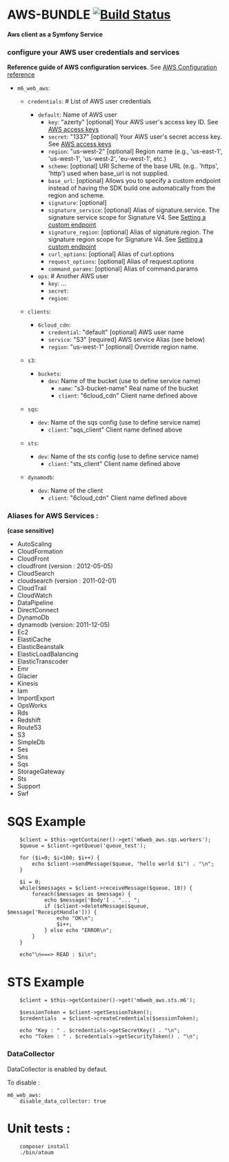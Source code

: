 # AWS-BUNDLE [![Build Status](https://travis-ci.org/M6Web/AwsBundle.svg?branch=master)](https://travis-ci.org/M6Web/AwsBundle)

#### Aws client as a Symfony Service



### configure your AWS user credentials and services

**Reference guide of AWS configuration services**.
 See [AWS Configuration reference](http://docs.aws.amazon.com/aws-sdk-php/guide/latest/configuration.html)

- `m6_web_aws`:
    - `credentials`: # List of AWS user credentials
        - `default`: Name of AWS user
            - `key`: "azerty" [optional] Your AWS user's access key ID. See [AWS access keys](http://aws.amazon.com/fr/developers/access-keys/)
            - `secret`: "1337" [optional] Your AWS user's secret access key. See [AWS access keys](http://aws.amazon.com/fr/developers/access-keys/)
            - `region`: "us-west-2" [optional] Region name (e.g., 'us-east-1', 'us-west-1', 'us-west-2', 'eu-west-1', etc.)
            - `scheme`: [optional] URI Scheme of the base URL (e.g.. 'https', 'http') used when base_url is not supplied.
            - `base_url`: [optional] Allows you to specify a custom endpoint instead of having the SDK build one automatically from the region and scheme.
            - `signature`: [optional]
            - `signature_service`: [optional] Alias of signature.service. The signature service scope for Signature V4. See [Setting a custom endpoint](http://docs.aws.amazon.com/aws-sdk-php/guide/latest/configuration.html#custom-endpoint)
            - `signature_region`: [optional] Alias of signature.region. The signature region scope for Signature V4. See [Setting a custom endpoint](http://docs.aws.amazon.com/aws-sdk-php/guide/latest/configuration.html#custom-endpoint)
            - `curl_options`: [optional] Alias of curl.options
            - `request_options`: [optional] Alias of request.options
            - `command_params`: [optional] Alias of command.params
        - `ops`: # Another AWS user
            - `key`: ...
            - `secret`:
            - `region`:

    - `clients`:
        - `6cloud_cdn`:
            - `credential`: "default" [optional] AWS user name
            - `service`: "S3" [required] AWS service Alias (see below)
            - `region`: "us-west-1" [optional] Override region name.

    - `s3`:
        - `buckets`:
            - `dev`: Name of the bucket (use to define service name)
                - `name`: "s3-bucket-name" Real name of the bucket
                - `client`: "6cloud_cdn" Client name defined above
    - `sqs`:
        - `dev`: Name of the sqs config (use to define service name)
            - `client`: "sqs_client" Client name defined above

    - `sts`:
        - `dev`: Name of the sts config (use to define service name)
            - `client`: "sts_client" Client name defined above

    - `dynamodb`:
        - `dev`: Name of the client
            - `client`: "6cloud_cdn" Client name defined above


### Aliases for AWS Services :

**(case sensitive)**

 - AutoScaling
 - CloudFormation
 - CloudFront
 - cloudfront (version : 2012-05-05)
 - CloudSearch
 - cloudsearch (version : 2011-02-01)
 - CloudTrail
 - CloudWatch
 - DataPipeline
 - DirectConnect
 - DynamoDb
 - dynamodb (version: 2011-12-05)
 - Ec2
 - ElastiCache
 - ElasticBeanstalk
 - ElasticLoadBalancing
 - ElasticTranscoder
 - Emr
 - Glacier
 - Kinesis
 - Iam
 - ImportExport
 - OpsWorks
 - Rds
 - Redshift
 - Route53
 - S3
 - SimpleDb
 - Ses
 - Sns
 - Sqs
 - StorageGateway
 - Sts
 - Support
 - Swf

# SQS Example

```
    $client = $this->getContainer()->get('m6web_aws.sqs.workers');
    $queue = $client->getQueue('queue_test');

    for ($i=0; $i<100; $i++) {
        echo $client->sendMessage($queue, "hello world $i") . "\n";
    }

    $i = 0;
    while($messages = $client->receiveMessage($queue, 10)) {
        foreach($messages as $message) {
            echo $message['Body'] . "... ";
            if ($client->deleteMessage($queue, $message['ReceiptHandle'])) {
                echo "OK\n";
                $i++;
            } else echo "ERROR\n";
        }
    }

    echo"\n===> READ : $i\n";
```

# STS Example

```
    $client = $this->getContainer()->get('m6web_aws.sts.m6');

    $sessionToken = $client->getSessionToken();
    $credentials  = $client->createCredentials($sessionToken);

    echo "Key : " . $credentials->getSecretKey() . "\n";
    echo "Token : " . $credentials->getSecurityToken() . "\n";
```

### DataCollector

DataCollector is enabled by defaut.

To disable :

```
m6_web_aws:
    disable_data_collector: true
```

# Unit tests :

```
    composer install
    ./bin/atoum
```
